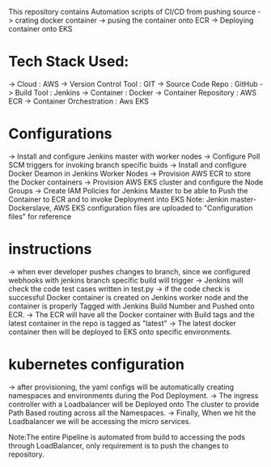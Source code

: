 This repository contains Automation scripts of CI/CD from pushing source -> crating docker container -> pusing the container onto ECR -> Deploying container onto EKS

# Tech Stack Used:
-> Cloud                     : AWS
-> Version Control Tool      : GIT
-> Source Code Repo          : GitHub
-> Build Tool                : Jenkins
-> Container                 : Docker
-> Container Repository      : AWS ECR
-> Container Orchestration   : Aws EKS

# Configurations
-> Install and configure Jenkins master with worker nodes
-> Configure Poll SCM triggers for invoking branch specific buids
-> Install and configure Docker Deamon in Jenkins Worker Nodes
-> Provision AWS ECR to store the Docker containers
-> Provision AWS EKS cluster and configure the Node Groups
-> Create IAM Policies for Jenkins Master to be able to Push the Container to ECR and to invoke Deployment into EKS
   Note: Jenkin master-Dockerslave, AWS EKS configuration files are uploaded to "Configuration files" for reference
# instructions
-> when ever developer pushes changes to branch, since we configured webhooks with jenkins branch specific build will trigger
-> Jenkins will check the code test cases written in test.py
-> if the code check is successful Docker container is created on Jenkins worker node and the container is properly Tagged with Jenkins Build Number and Pushed onto ECR.
-> The ECR will have all the Docker container with Build tags and the latest container in the repo is tagged as "latest"
-> The latest docker container then will be deployed to EKS onto specific environments.

# kubernetes configuration
-> after provisioning, the yaml configs will be automatically creating namespaces and environments during the Pod Deployment.
-> The ingress controller with a Loadbalancer will be Deployed onto The cluster to provide Path Based routing across all the Namespaces.
-> Finally, When we hit the Loadbalancer we will be accessing the micro services.

Note:The entire Pipeline is automated from build to accessing the pods through LoadBalancer, only requirement is to push the changes to repository.





